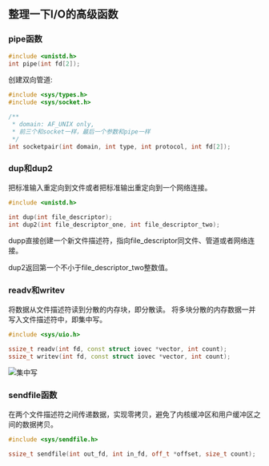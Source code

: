 ## 整理一下I/O的高级函数

### pipe函数

```c++
#include <unistd.h>
int pipe(int fd[2]);
```

创建双向管道: 

```c++
#include <sys/types.h>
#include <sys/socket.h>

/**
 * domain: AF_UNIX only,
 * 前三个和socket一样，最后一个参数和pipe一样
 */
int socketpair(int domain, int type, int protocol, int fd[2]);
```

### dup和dup2

把标准输入重定向到文件或者把标准输出重定向到一个网络连接。

```c++
#include <unistd.h>

int dup(int file_descriptor);
int dup2(int file_descriptor_one, int file_descriptor_two);
```

dupp直接创建一个新文件描述符，指向file_descriptor同文件、管道或者网络连接。

dup2返回第一个不小于file_descriptor_two整数值。

### readv和writev

将数据从文件描述符读到分散的内存块，即分散读。
将多块分散的内存数据一并写入文件描述符中，即集中写。

```c++
#include <sys/uio.h>

ssize_t readv(int fd, const struct iovec *vector, int count);
ssize_t writev(int fd, const struct iovec *vector, int count);
```

![集中写](http://cdn.lentme.cn/20220818151748.png)

### sendfile函数

在两个文件描述符之间传递数据，实现零拷贝，避免了内核缓冲区和用户缓冲区之间的数据拷贝。

```c++
#include <sys/sendfile.h>

ssize_t sendfile(int out_fd, int in_fd, off_t *offset, size_t count);
```


